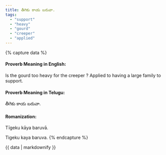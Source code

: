 ```yaml
---
title: తీగెకు కాయ బరువా.
tags:
  - "support"
  - "heavy"
  - "gourd"
  - "creeper"
  - "applied"
---
```


{% capture data %}
#### Proverb Meaning in English:
Is the gourd too heavy for the creeper ?
Applied to having a large family to support.

#### Proverb Meaning in Telugu:
తీగెకు కాయ బరువా.

#### Romanization:
Tīgeku kāya baruvā.

Tigeku kaya baruva.
{% endcapture %}

{{ data | markdownify }}

